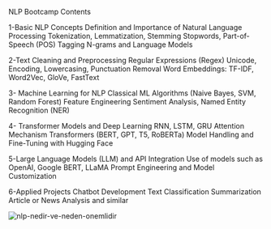 NLP Bootcamp Contents

1-Basic NLP Concepts
Definition and Importance of Natural Language Processing
Tokenization, Lemmatization, Stemming
Stopwords, Part-of-Speech (POS) Tagging
N-grams and Language Models

 2-Text Cleaning and Preprocessing
Regular Expressions (Regex)
Unicode, Encoding, Lowercasing, Punctuation Removal
Word Embeddings: TF-IDF, Word2Vec, GloVe, FastText

3- Machine Learning for NLP
Classical ML Algorithms (Naive Bayes, SVM, Random Forest)
Feature Engineering
Sentiment Analysis, Named Entity Recognition (NER)

4- Transformer Models and Deep Learning
RNN, LSTM, GRU
Attention Mechanism
Transformers (BERT, GPT, T5, RoBERTa)
Model Handling and Fine-Tuning with Hugging Face

5-Large Language Models (LLM) and API Integration
Use of models such as OpenAI, Google BERT, LLaMA
Prompt Engineering and Model Customization


6-Applied Projects
Chatbot Development
Text Classification
Summarization
Article or News Analysis and similar

![nlp-nedir-ve-neden-onemlidir](https://github.com/user-attachments/assets/0de8a7dd-ef5e-48b8-af5b-b0858c554ac4)


